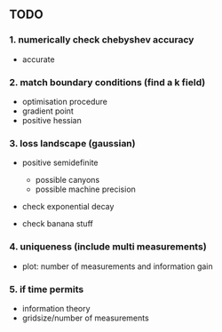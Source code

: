 ## TODO

### 1. numerically check chebyshev accuracy
- accurate

### 2.  match boundary conditions (find a k field)
- optimisation procedure
- gradient point
- positive hessian

### 3. loss landscape (gaussian)
- positive semidefinite
    - possible canyons
    - possible machine precision

- check exponential decay

- check banana stuff

### 4. uniqueness (include multi measurements)
- plot: number of measurements and information gain


### 5. if time permits
- information theory
- gridsize/number of measurements